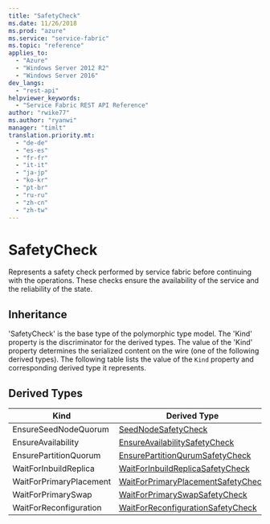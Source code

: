 ```yaml
---
title: "SafetyCheck"
ms.date: 11/26/2018
ms.prod: "azure"
ms.service: "service-fabric"
ms.topic: "reference"
applies_to: 
  - "Azure"
  - "Windows Server 2012 R2"
  - "Windows Server 2016"
dev_langs: 
  - "rest-api"
helpviewer_keywords: 
  - "Service Fabric REST API Reference"
author: "rwike77"
ms.author: "ryanwi"
manager: "timlt"
translation.priority.mt: 
  - "de-de"
  - "es-es"
  - "fr-fr"
  - "it-it"
  - "ja-jp"
  - "ko-kr"
  - "pt-br"
  - "ru-ru"
  - "zh-cn"
  - "zh-tw"
---
```

# SafetyCheck

Represents a safety check performed by service fabric before continuing with the operations. These checks ensure the availability of the service and the reliability of the state.
## Inheritance

'SafetyCheck' is the base type of the polymorphic type model. The 'Kind' property is the discriminator for the derived types. 
The value of the 'Kind' property determines the serialized content on the wire (one of the following derived types). 
The following table lists the value of the `Kind` property and corresponding derived type it represents.
## Derived Types

| Kind | Derived Type |
| --- | --- | 
| EnsureSeedNodeQuorum | [SeedNodeSafetyCheck](sfclient-v64-model-seednodesafetycheck.md) |
| EnsureAvailability | [EnsureAvailabilitySafetyCheck](sfclient-v64-model-ensureavailabilitysafetycheck.md) |
| EnsurePartitionQuorum | [EnsurePartitionQurumSafetyCheck](sfclient-v64-model-ensurepartitionqurumsafetycheck.md) |
| WaitForInbuildReplica | [WaitForInbuildReplicaSafetyCheck](sfclient-v64-model-waitforinbuildreplicasafetycheck.md) |
| WaitForPrimaryPlacement | [WaitForPrimaryPlacementSafetyCheck](sfclient-v64-model-waitforprimaryplacementsafetycheck.md) |
| WaitForPrimarySwap | [WaitForPrimarySwapSafetyCheck](sfclient-v64-model-waitforprimaryswapsafetycheck.md) |
| WaitForReconfiguration | [WaitForReconfigurationSafetyCheck](sfclient-v64-model-waitforreconfigurationsafetycheck.md) |

